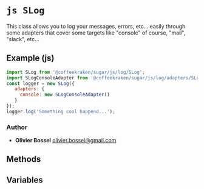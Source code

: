 


<!-- @namespace    sugar.js.log -->
<!-- @name    SLog -->

# ```js SLog ```


This class allows you to log your messages, errors, etc... easily through some adapters that cover some targets like "console" of course,
"mail", "slack", etc...



## Example (js)

```js
import SLog from '@coffeekraken/sugar/js/log/SLog';
import SLogConsoleAdapter from '@coffeekraken/sugar/js/log/adapters/SLogConsoleAdapter';
const logger = new SLog({
   adapters: {
     console: new SLogConsoleAdapter()
   }
});
logger.log('Something cool happend...');
```


### Author
- **Olivier Bossel** <a href="mailto:olivier.bossel@gmail.com">olivier.bossel@gmail.com</a> 


## Methods



## Variables


